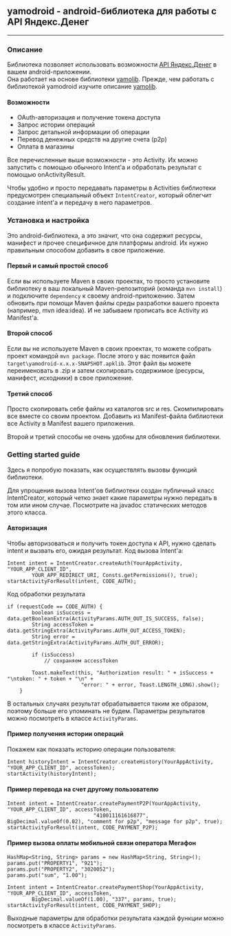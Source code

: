 ## yamodroid - android-библиотека для работы с API Яндекс.Денег

* * *

### Описание

Библиотека позволяет использовать возможности [API Яндекс.Денег](http://api.yandex.ru/money/) в вашем android-приложении.  
Она работает на основе библиотеки [yamolib](https://github.com/melnikovdv/Java-Yandex.Money-API-SDK/tree/master/yamolib).
Прежде, чем работать с библиотекой yamodroid изучите описание [yamolib](https://github.com/melnikovdv/Java-Yandex.Money-API-SDK/blob/master/yamolib/readme.md).

#### Возможности

* OAuth-авторизация и получение токена доступа
* Запрос истории операций
* Запрос детальной информации об операции
* Перевод денежных средств на другие счета (p2p)
* Оплата в магазины

Все перечисленные выше возможности - это Activity. Их можно запустить с помощью обычного Intent'а и 
обработать результат с помощью onActivityResult. 

Чтобы удобно и просто передавать параметры в Activities библиотеки предусмотрен специальный объект `IntentCreator`, 
который облегчит создание intent'а и передачу в него параметров.   

### Установка и настройка

Это android-библиотека, а это значит, что она содержит ресурсы, манифест и прочее специфичное для платформы android. 
Их нужно правильным способом добавить в свое приложение.

#### Первый и самый простой способ

Если вы используете Maven в своих проектах, то просто установите библиотеку в ваш локальный Maven-репозиторий 
(команда `mvn install`) и подключите `dependency` к своему android-приложению. Затем обновить при помощи Maven файлы 
среды разработки вашего проекта (например, mvn idea:idea). И не забываем прописать все Activity из Manifest'а.

#### Второй способ

Если вы не используете Maven в своих проектах, то можете собрать проект командой `mvn package`. После этого у вас появится 
файл `target\yamodroid-x.x.x-SNAPSHOT.apklib`. Этот файл вы можете переименовать в .zip и затем скопировать 
содержимое (ресурсы, манифест, исходники) в свое приложение.

#### Третий способ

Просто скопировать себе файлы из каталогов src и res. Скомпилировать все вместе со своим проектом. Добавить из 
Manifest-файла библиотеки все Activity в Manifest вашего приложения. 

Второй и третий способы не очень удобны для обновления библиотеки.

### Getting started guide

Здесь я попробую показать, как осуществлять вызовы функций библиотеки.

Для упрощения вызова Intent'ов библиотеки создан публичный класс IntentCreator, который четко знает какие параметры
нужно передать в том или ином случае. Посмотрите на javadoc статических методов этого класса.

#### Авторизация 
Чтобы авторизоваться и получить токен доступа к API, нужно сделать intent и вызвать его, ожидая результат. 
Код вызова Intent'а:

    Intent intent = IntentCreator.createAuth(YourAppActivity, "YOUR_APP_CLIENT_ID",
            YOUR_APP_REDIRECT_URI, Consts.getPermissions(), true);
    startActivityForResult(intent, CODE_AUTH);
    
Код обработки результата

    if (requestCode == CODE_AUTH) {
            boolean isSuccess = data.getBooleanExtra(ActivityParams.AUTH_OUT_IS_SUCCESS, false);
            String accessToken = data.getStringExtra(ActivityParams.AUTH_OUT_ACCESS_TOKEN);
            String error = data.getStringExtra(ActivityParams.AUTH_OUT_ERROR);

            if (isSuccess)
                // сохраняем accessToken
                
            Toast.makeText(this, "Authorization result: " + isSuccess + "\ntoken: " + token + "\n" +
                            "error: " + error, Toast.LENGTH_LONG).show();
        }
        
В остальных случаях результат обрабатывается таким же образом, поэтому больше его упоминать не будем. 
Параметры результатов можно посмотреть в классе `ActivityParams`.
        
#### Пример получения истории операций 
Покажем как показать историю операции пользователя:

    Intent historyIntent = IntentCreator.createHistory(YourAppActivity, "YOUR_APP_CLIENT_ID", accessToken);
    startActivity(historyIntent);
    
#### Пример перевода на счет другому пользователю

    Intent intent = IntentCreator.createPaymentP2P(YourAppActivity, "YOUR_APP_CLIENT_ID", accessToken,
                                "410011161616877", BigDecimal.valueOf(0.02), "comment for p2p", "message for p2p", true);
    startActivityForResult(intent, CODE_PAYMENT_P2P);
    
#### Пример вызова оплаты мобильной связи оператора Мегафон

    HashMap<String, String> params = new HashMap<String, String>();
    params.put("PROPERTY1", "921");
    params.put("PROPERTY2", "3020052");
    params.put("sum", "1.00");

    Intent intent = IntentCreator.createPaymentShop(YourAppActivity, "YOUR_APP_CLIENT_ID", accessToken,
            BigDecimal.valueOf(1.00), "337", params, true);
    startActivityForResult(intent, CODE_PAYMENT_SHOP);
    
Выходные параметры для обработки результата каждой функции можно посмотреть в классе `ActivityParams`.

